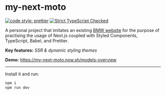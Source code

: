# my-next-moto

[![code style: prettier](https://img.shields.io/badge/code_style-prettier-ff69b4.svg?style=flat-square)](https://github.com/prettier/prettier) [![Strict TypeScript Checked](https://badgen.net/badge/TS/Strict 'Strict TypeScript Checked')](https://www.typescriptlang.org)

A personal project that imitates an existing [BMW website](https://www.bmw-motorrad.co.uk/en/models/modeloverview.html) for the purpose of practising the usage of Next.js coupled with Styled Components, TypeScript, Babel, and Prettier.

**Key features:** _SSR & dynamic styling themes_

**Demo:** https://my-next-moto.now.sh/models-overview

---

Install it and run:

```bash
npm i
npm run dev
```
